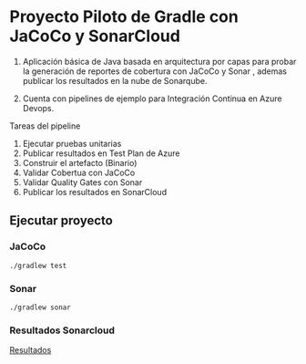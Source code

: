 # Proyecto Piloto de Gradle con JaCoCo y SonarCloud

1. Aplicación básica de Java basada en arquitectura por capas para probar la generación de reportes de cobertura con JaCoCo y Sonar , ademas publicar los resultados en la nube de Sonarqube.

2. Cuenta con pipelines de ejemplo para Integración Continua en Azure Devops. 

Tareas del pipeline 
   1. Ejecutar pruebas unitarias
   2. Publicar resultados en Test Plan de Azure
   3. Construir el artefacto (Binario)
   4. Validar Cobertua con JaCoCo
   5. Validar Quality Gates con Sonar
   6. Publicar los resultados en SonarCloud


## Ejecutar proyecto

### JaCoCo
    ./gradlew test
### Sonar
    ./gradlew sonar

### Resultados Sonarcloud
[Resultados](https://sonarcloud.io/organizations/piloto-gradle-jacoco)






